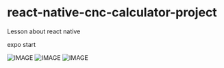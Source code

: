 # react-native-cnc-calculator-project

Lesson about react native

expo start

![IMAGE](https://i.ibb.co/6XkJRGD/Screenshot-20230808-124112-Expo-Go.jpg)
![IMAGE](https://i.ibb.co/XXyZhCR/Screenshot-20230808-124120-Expo-Go.jpg)
![IMAGE](https://i.ibb.co/BzjGS89/Screenshot-20230808-124207-Expo-Go.jpg)
